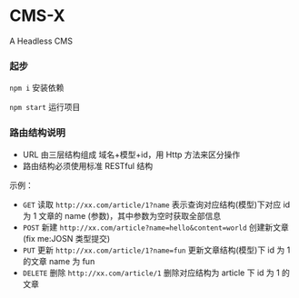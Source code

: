 <!--
 * @description: 
 * @Author: lucas@9thArts.com
 * @Date: 2019-06-10
 * @LastEditors: lucas@9thArts.com
 * @LastEditTime: 2019-06-10
 -->
# CMS-X
A Headless CMS

 ### 起步 ###
 `npm i` 安装依赖 
 
 `npm start` 运行项目

 ### 路由结构说明 ###
 * URL 由三层结构组成 域名+模型+id，用 Http 方法来区分操作
 * 路由结构必须使用标准 RESTful 结构

示例：
 * `GET`  读取  `http://xx.com/article/1?name` 表示查询对应结构(模型)下对应 id 为 1 文章的 name (参数)，其中参数为空时获取全部信息
 * `POST` 新建  `http://xx.com/article?name=hello&content=world` 创建新文章(fix me:JOSN 类型提交)
 * `PUT`  更新  `http://xx.com/article/1?name=fun` 更新文章结构(模型)下 id 为 1 的文章 name 为 fun
 * `DELETE` 删除 `http://xx.com/article/1` 删除对应结构为 article 下 id 为 1 的文章
 